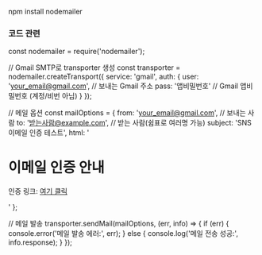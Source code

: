 


npm install nodemailer


### 코드 관련

const nodemailer = require('nodemailer');

// Gmail SMTP로 transporter 생성
const transporter = nodemailer.createTransport({
    service: 'gmail',
    auth: {
        user: 'your_email@gmail.com',        // 보내는 Gmail 주소
        pass: '앱비밀번호'                   // Gmail 앱비밀번호 (계정/비번 아님)
    }
});

// 메일 옵션
const mailOptions = {
    from: 'your_email@gmail.com',              // 보내는 사람
    to: '받는사람@example.com',                 // 받는 사람(쉼표로 여러명 가능)
    subject: 'SNS 이메일 인증 테스트',
    html: '<h1>이메일 인증 안내</h1><p>인증 링크: <a href="#">여기 클릭</a></p>'
};

// 메일 발송
transporter.sendMail(mailOptions, (err, info) => {
    if (err) {
        console.error('메일 발송 에러:', err);
    } else {
        console.log('메일 전송 성공:', info.response);
    }
});
